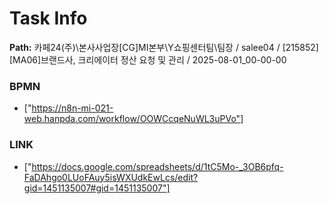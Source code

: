 # Task Info

**Path:** 카페24(주)\본사사업장\[CG]MI본부\Y쇼핑센터팀\팀장 / salee04 / [215852] [MA06]브랜드사, 크리에이터 정산 요청 및 관리 / 2025-08-01_00-00-00

### BPMN
- ["https://n8n-mi-021-web.hanpda.com/workflow/OOWCcqeNuWL3uPVo"]

### LINK
- ["https://docs.google.com/spreadsheets/d/1tC5Mo-_3OB6pfq-FaDAhgo0LUoFAuy5isWXUdkEwLcs/edit?gid=1451135007#gid=1451135007"]

